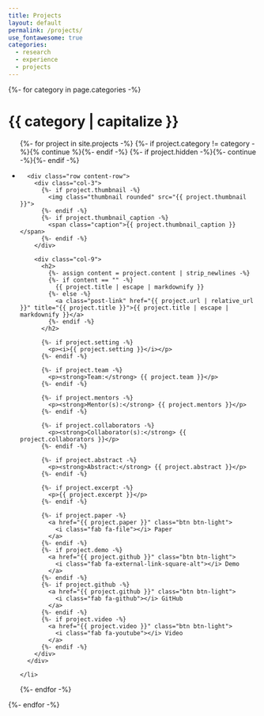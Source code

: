 ```yaml
---
title: Projects
layout: default
permalink: /projects/
use_fontawesome: true
categories:
  - research
  - experience
  - projects
---
```


{%- for category in page.categories -%}
  <h1 class="section-title">{{ category | capitalize }}</h1>
  <ul class="post-list">
  {%- for project in site.projects -%}
    {%- if project.category != category -%}{% continue %}{%- endif -%}
    {%- if project.hidden -%}{%- continue -%}{%- endif -%}
    <li>

      <div class="row content-row">
        <div class="col-3">
          {%- if project.thumbnail -%}
            <img class="thumbnail rounded" src="{{ project.thumbnail }}">
          {%- endif -%}
          {%- if project.thumbnail_caption -%}
            <span class="caption">{{ project.thumbnail_caption }}</span>
          {%- endif -%}
        </div>

        <div class="col-9">
          <h2>
            {%- assign content = project.content | strip_newlines -%}
            {%- if content == "" -%}
              {{ project.title | escape | markdownify }}
            {%- else -%}
              <a class="post-link" href="{{ project.url | relative_url }}" title="{{ project.title }}">{{ project.title | escape | markdownify }}</a>
            {%- endif -%}
          </h2>

          {%- if project.setting -%}
            <p><i>{{ project.setting }}</i></p>
          {%- endif -%}

          {%- if project.team -%}
            <p><strong>Team:</strong> {{ project.team }}</p>
          {%- endif -%}

          {%- if project.mentors -%}
            <p><strong>Mentor(s):</strong> {{ project.mentors }}</p>
          {%- endif -%}

          {%- if project.collaborators -%}
            <p><strong>Collaborator(s):</strong> {{ project.collaborators }}</p>
          {%- endif -%}

          {%- if project.abstract -%}
            <p><strong>Abstract:</strong> {{ project.abstract }}</p>
          {%- endif -%}

          {%- if project.excerpt -%}
            <p>{{ project.excerpt }}</p>
          {%- endif -%}

          {%- if project.paper -%}
            <a href="{{ project.paper }}" class="btn btn-light">
              <i class="fab fa-file"></i> Paper
            </a>
          {%- endif -%}
          {%- if project.demo -%}
            <a href="{{ project.github }}" class="btn btn-light">
              <i class="fab fa-external-link-square-alt"></i> Demo
            </a>
          {%- endif -%}
          {%- if project.github -%}
            <a href="{{ project.github }}" class="btn btn-light">
              <i class="fab fa-github"></i> GitHub
            </a>
          {%- endif -%}
          {%- if project.video -%}
            <a href="{{ project.video }}" class="btn btn-light">
              <i class="fab fa-youtube"></i> Video
            </a>
          {%- endif -%}
        </div>
      </div>

    </li>
  {%- endfor -%}
  </ul>
{%- endfor -%}
